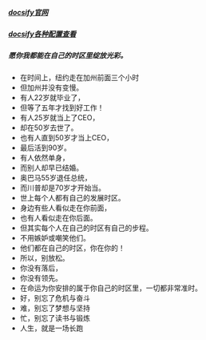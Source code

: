 ##### [docsify官网](https://docsify.js.org/#/zh-cn/) 
##### [docsify各种配置查看](https://segmentfault.com/a/1190000017576714#articleHeader0)
##### 愿你我都能在自己的时区里绽放光彩。
- 在时间上，纽约走在加州前面三个小时
- 但加州并没有变慢。
- 有人22岁就毕业了，
- 但等了五年才找到好工作！
- 有人25岁就当上了CEO，
- 却在50岁去世了。
- 也有人直到50岁才当上CEO，
- 最后活到90岁。
- 有人依然单身，
- 而别人却早已结婚。
- 奥巴马55岁退任总统，
- 而川普却是70岁才开始当。
- 世上每个人都有自己的发展时区。
- 身边有些人看似走在你前面，
- 也有人看似走在你后面。
- 但其实每个人在自己的时区有自己的步程。
- 不用嫉妒或嘲笑他们。
- 他们都在自己的时区，你在你的！
- 所以，别放松。
- 你没有落后，
- 你没有领先。
- 在命运为你安排的属于你自己的时区里，一切都非常准时。
- 好，别忘了危机与奋斗
- 难，别忘了梦想与坚持
- 忙，别忘了读书与锻炼
- 人生，就是一场长跑

